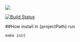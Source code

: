 [![](https://jitpack.io/v/stoletnaedine/project-lvl1-s498.svg)](https://jitpack.io/#stoletnaedine/project-lvl1-s498)

[![Build Status](https://travis-ci.com/stoletnaedine/project-lvl1-s498.svg?branch=master)](https://travis-ci.com/stoletnaedine/project-lvl1-s498)


##How install
in {projectPath} run

`make init`